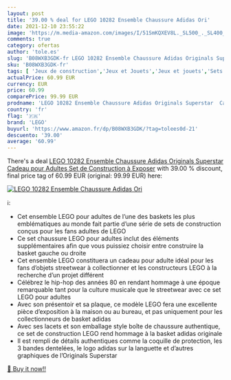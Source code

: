 ```yaml
---
layout: post
title: '39.00 % deal for LEGO 10282 Ensemble Chaussure Adidas Ori'
date: 2021-12-10 23:55:22
image: 'https://m.media-amazon.com/images/I/51SmKQXEV8L._SL500_._SL400_.jpg'
comments: true
category: ofertas
author: 'tole.es'
slug: 'B08WXB3GDK-fr LEGO 10282 Ensemble Chaussure Adidas Originals Superstar...'
sku: 'B08WXB3GDK-fr'
tags: [ 'Jeux de construction','Jeux et Jouets','Jeux et jouets','Sets de jeux de construction','lego', ]
actualPrice: 60.99 EUR
currency: EUR
price: 60.99
comparePrice: 99.99 EUR
prodname: 'LEGO 10282 Ensemble Chaussure Adidas Originals Superstar  Cadeau pour Adultes  Set de Construction à Exposer'
country: 'fr'
flag: '🇫🇷'
brand: 'LEGO'
buyurl: 'https://www.amazon.fr/dp/B08WXB3GDK/?tag=tolees0d-21'
descuento: '39.00'
average: '60.99'
---
```


There's a deal [LEGO 10282 Ensemble Chaussure Adidas Originals Superstar  Cadeau pour Adultes  Set de Construction à Exposer](https://www.amazon.fr/dp/B08WXB3GDK/?tag=tolees0d-21)  with  39.00 % discount, final price tag of  60.99 EUR (original: 99.99 EUR) here:

[![LEGO 10282 Ensemble Chaussure Adidas Ori](https://m.media-amazon.com/images/I/51SmKQXEV8L._SL500_._SL400_.jpg)](https://www.amazon.fr/dp/B08WXB3GDK/?tag=tolees0d-21)

ℹ️:

- Cet ensemble LEGO pour adultes de l’une des baskets les plus emblématiques au monde fait partie d’une série de sets de construction conçus pour les fans adultes de LEGO
- Ce set chaussure LEGO pour adultes inclut des éléments supplémentaires afin que vous puissiez choisir entre construire la basket gauche ou droite
- Cet ensemble LEGO constituera un cadeau pour adulte idéal pour les fans d’objets streetwear à collectionner et les constructeurs LEGO à la recherche d’un projet différent
- Célébrez le hip-hop des années 80 en rendant hommage à une époque remarquable tant pour la culture musicale que le streetwear avec ce set LEGO pour adultes
- Avec son présentoir et sa plaque, ce modèle LEGO fera une excellente pièce d’exposition à la maison ou au bureau, et pas uniquement pour les collectionneurs de basket adidas
- Avec ses lacets et son emballage style boîte de chaussure authentique, ce set de construction LEGO rend hommage à la basket adidas originale
- Il est rempli de détails authentiques comme la coquille de protection, les 3 bandes dentelées, le logo adidas sur la languette et d’autres graphiques de l’Originals Superstar

[🛒 Buy it now!!](https://www.amazon.fr/dp/B08WXB3GDK/?tag=tolees0d-21)

